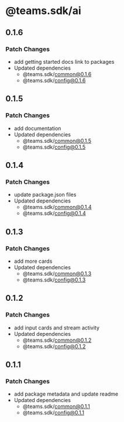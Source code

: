 # @teams.sdk/ai

## 0.1.6

### Patch Changes

-   add getting started docs link to packages
-   Updated dependencies
    -   @teams.sdk/common@0.1.6
    -   @teams.sdk/config@0.1.6

## 0.1.5

### Patch Changes

-   add documentation
-   Updated dependencies
    -   @teams.sdk/common@0.1.5
    -   @teams.sdk/config@0.1.5

## 0.1.4

### Patch Changes

-   update package.json files
-   Updated dependencies
    -   @teams.sdk/common@0.1.4
    -   @teams.sdk/config@0.1.4

## 0.1.3

### Patch Changes

-   add more cards
-   Updated dependencies
    -   @teams.sdk/common@0.1.3
    -   @teams.sdk/config@0.1.3

## 0.1.2

### Patch Changes

-   add input cards and stream activity
-   Updated dependencies
    -   @teams.sdk/common@0.1.2
    -   @teams.sdk/config@0.1.2

## 0.1.1

### Patch Changes

-   add package metadata and update readme
-   Updated dependencies
    -   @teams.sdk/common@0.1.1
    -   @teams.sdk/config@0.1.1

